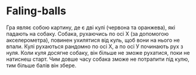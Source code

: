 # Faling-balls
Гра являє собою картину, де є дві кулі (червона та оранжева), які падають на собаку. Собака, рухаючись по осі Х (за допомогою акселерометра), повинен ухилятися від куль, щоб вони на нього не впали. Кулі рухаються рандомно по осі Х, а по осі У починають рух з нуля. Коли куля досягне собаку, він більше не зможе рухатися, поки не натиснеш старт. Чим довше часу собака зможе не потрапити під кулю, тим більше балів він збере.
